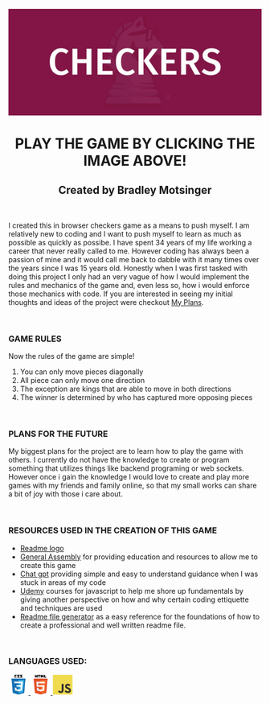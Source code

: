 <a href="https://niteskystargazer.github.io/unit1-project-checkers/" align="center"><img src="./images/checkers.jpg" align="center"></a>
<h1 align="center">PLAY THE GAME BY CLICKING THE IMAGE ABOVE!</h1>
<h2 align="center">Created by Bradley Motsinger</h2>
<br />
<p>I created this in browser checkers game as a means to push myself. I am relatively new to coding and I want to push myself to learn as much as possible as quickly as possibe. I have spent 34 years of my life working a career that never really called to me. However coding has always been a passion of mine and it would call me back to dabble with it many times over the years since I was 15 years old. Honestly when I was first tasked with doing this project I only had an very vague of how I would implement the rules and mechanics of the game and, even less so, how i would enforce those mechanics with code. If you are interested in seeing my initial thoughts and ideas of the project were checkout <a href="./psuedo.txt">My Plans</a>.</p>
<br />
<h3>GAME RULES</h3>
<p>
  Now the rules of the game are simple!
  <ol>
    <li>You can only move pieces diagonally</li>
    <li>All piece can only move one direction</li>
    <li>The exception are kings that are able to move in both directions</li>
    <li>The winner is determined by who has captured more opposing pieces</li>
  </ol>
</p>
<br />
<h3>PLANS FOR THE FUTURE</h1>
<p>
  My biggest plans for the project are to learn how to play the game with others. I currently do not have the knowledge to create or program something that utilizes things like backend programing or web sockets. However once i gain the knowledge I would love to create and play more games with my friends and family online, so that my small works can share a bit of joy with those i care about.
</p>
<br />
<h3>RESOURCES USED IN THE CREATION OF THIS GAME</h3>
<p>
  <ul>
    <li><a href="https://gamerules.com/rules/checkers-rules/">Readme logo</a></li>
    <li><a href="https://generalassemb.ly/">General Assembly</a> for providing education and resources to allow me to create this game</li>
    <li><a href="https://chatgpt.com/">Chat gpt</a> providing simple and easy to understand guidance when I was stuck in areas of my code</li>
    <li><a href="https://www.udemy.com/">Udemy</a> courses for javascript to help me shore up fundamentals by giving another perspective on how and why certain           coding ettiquette and techniques are used</li>
    <li><a href="https://rahuldkjain.github.io/gh-profile-readme-generator/">Readme file generator</a> as a easy reference for the foundations of how to create a professional and well written   
        readme file.</li>
  </ul>
</p>
<br />
<h3 align="left">LANGUAGES USED:</h3>
<p align="left"> <a href="https://www.w3schools.com/css/" target="_blank" rel="noreferrer"> <img src="https://raw.githubusercontent.com/devicons/devicon/master/icons/css3/css3-original-wordmark.svg" alt="css3" width="40" height="40"/> </a> <a href="https://www.w3.org/html/" target="_blank" rel="noreferrer"> <img src="https://raw.githubusercontent.com/devicons/devicon/master/icons/html5/html5-original-wordmark.svg" alt="html5" width="40" height="40"/> </a> <a href="https://developer.mozilla.org/en-US/docs/Web/JavaScript" target="_blank" rel="noreferrer"> <img src="https://raw.githubusercontent.com/devicons/devicon/master/icons/javascript/javascript-original.svg" alt="javascript" width="40" height="40"/> </a> </p>
